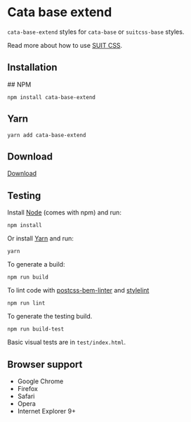 # Cata base extend

`cata-base-extend` styles for `cata-base` or `suitcss-base` styles. 

Read more about how to use [SUIT CSS](https://github.com/suitcss/suit/).

## Installation

## NPM 
```
npm install cata-base-extend
```

## Yarn
```
yarn add cata-base-extend
```

## Download
[Download](https://github.com/raulghm/cata-base-extend/releases)

## Testing

Install [Node](http://nodejs.org) (comes with npm) and run:

```
npm install
```

Or install [Yarn](https://yarnpkg.com/en/docs/install) and run:

```
yarn
```

To generate a build:

```
npm run build
```

To lint code with [postcss-bem-linter](https://github.com/postcss/postcss-bem-linter) and [stylelint](http://stylelint.io/)

```
npm run lint
```

To generate the testing build.

```
npm run build-test
```

Basic visual tests are in `test/index.html`.

## Browser support

* Google Chrome
* Firefox
* Safari
* Opera
* Internet Explorer 9+

